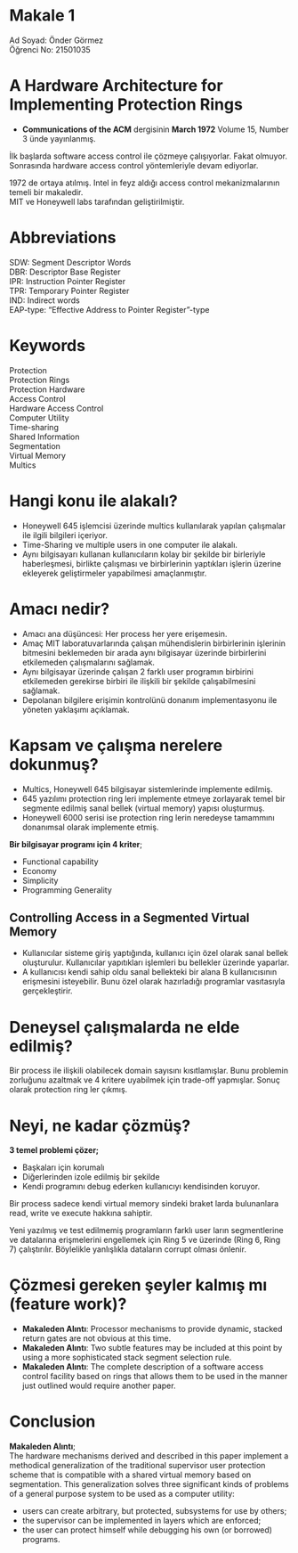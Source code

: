 # Makale 1

Ad Soyad: Önder Görmez  
Öğrenci No: 21501035

# A Hardware Architecture for Implementing Protection Rings

* **Communications of the ACM** dergisinin **March 1972** Volume 15, Number 3 ünde yayınlanmış.

İlk başlarda software access control ile çözmeye çalışıyorlar. Fakat olmuyor. Sonrasında hardware access control yöntemleriyle devam ediyorlar.

1972 de ortaya atılmış. Intel in feyz aldığı access control mekanizmalarının temeli bir makaledir.  
MIT ve Honeywell labs tarafından geliştirilmiştir.

# Abbreviations

SDW: Segment Descriptor Words  
DBR: Descriptor Base Register  
IPR: Instruction Pointer Register  
TPR: Temporary Pointer Register  
IND: Indirect words  
EAP-type: “Effective Address to Pointer Register”-type  

# Keywords

Protection  
Protection Rings  
Protection Hardware  
Access Control  
Hardware Access Control  
Computer Utility  
Time-sharing  
Shared Information  
Segmentation  
Virtual Memory  
Multics  


# Hangi konu ile alakalı?

* Honeywell 645 işlemcisi üzerinde multics kullanılarak yapılan çalışmalar ile ilgili bilgileri içeriyor.
* Time-Sharing ve multiple users in one computer ile alakalı.  
* Aynı bilgisayarı kullanan kullanıcıların kolay bir şekilde bir birleriyle haberleşmesi, birlikte çalışması ve birbirlerinin yaptıkları işlerin üzerine ekleyerek geliştirmeler yapabilmesi amaçlanmıştır.

# Amacı nedir?

* Amacı ana düşüncesi: Her process her yere erişemesin.
* Amaç MIT laboratuvarlarında çalışan mühendislerin birbirlerinin işlerinin bitmesini beklemeden bir arada aynı bilgisayar üzerinde birbirlerini etkilemeden çalışmalarını sağlamak.
* Aynı bilgisayar üzerinde çalışan 2 farklı user programın birbirini etkilemeden gerekirse birbiri ile ilişkili bir şekilde çalışabilmesini sağlamak.
* Depolanan bilgilere erişimin kontrolünü donanım implementasyonu ile yöneten yaklaşımı açıklamak.

# Kapsam ve çalışma nerelere dokunmuş?

* Multics, Honeywell 645 bilgisayar sistemlerinde implemente edilmiş.
* 645 yazılımı protection ring leri implemente etmeye zorlayarak temel bir segmente edilmiş sanal bellek (virtual memory) yapısı oluşturmuş.
* Honeywell 6000 serisi ise protection ring lerin neredeyse tamammını donanımsal olarak implemente etmiş.

**Bir bilgisayar programı için 4 kriter**;
* Functional capability
* Economy
* Simplicity
* Programming Generality

## Controlling Access in a Segmented Virtual Memory

* Kullanıcılar sisteme giriş yaptığında, kullanıcı için özel olarak sanal bellek oluşturulur. Kullanıcılar yapıtıkları işlemleri bu bellekler üzerinde yaparlar.
* A kullanıcısı kendi sahip oldu sanal bellekteki bir alana B kullanıcısının erişmesini isteyebilir. Bunu özel olarak hazırladığı programlar vasıtasıyla gerçekleştirir.

# Deneysel çalışmalarda ne elde edilmiş?
Bir process ile ilişkili olabilecek domain sayısını kısıtlamışlar. Bunu problemin zorluğunu azaltmak ve 4 kritere uyabilmek için trade-off yapmışlar. Sonuç olarak protection ring ler çıkmış.

# Neyi, ne kadar çözmüş?

**3 temel problemi çözer;**
* Başkaları için korumalı
* Diğerlerinden izole edilmiş bir şekilde
* Kendi programını debug ederken kullanıcıyı kendisinden koruyor.

Bir process sadece kendi virtual memory sindeki braket larda bulunanlara read, write ve execute hakkına sahiptir.

Yeni yazılmış ve test edilmemiş programların farklı user ların segmentlerine ve datalarına erişmelerini engellemek için Ring 5 ve üzerinde (Ring 6, Ring 7) çalıştırılır. Böylelikle yanlışlıkla dataların corrupt olması önlenir.

# Çözmesi gereken şeyler kalmış mı (feature work)?

* **Makaleden Alıntı**: Processor mechanisms to provide dynamic, stacked return gates are not obvious at this time.
* **Makaleden Alıntı**: Two subtle features may be included at this point by using a more sophisticated stack segment selection rule.
* **Makaleden Alıntı**: The complete description of a software access control facility based on rings that allows them to be used in the manner just outlined would require another paper.

# Conclusion

**Makaleden Alıntı**;  
The hardware mechanisms derived and described in this paper implement a methodical generalization of the traditional supervisor user protection scheme that is compatible with a shared virtual memory based on segmentation. This generalization solves three significant kinds of problems of a general purpose system to be
used as a computer utility:
* users can create arbitrary, but protected, subsystems
for use by others;
* the supervisor can be implemented in layers which
are enforced;
* the user can protect himself while debugging his own
(or borrowed) programs.
